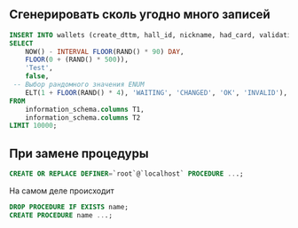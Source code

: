 ## Сгенерировать сколь угодно много записей

```sql
INSERT INTO wallets (create_dttm, hall_id, nickname, had_card, validation_status)
SELECT
    NOW() - INTERVAL FLOOR(RAND() * 90) DAY,
    FLOOR(0 + (RAND() * 500)),
    'Test',
    false,
 -- Выбор рандомного значения ENUM
    ELT(1 + FLOOR(RAND() * 4), 'WAITING', 'CHANGED', 'OK', 'INVALID'),
FROM
    information_schema.columns T1,
    information_schema.columns T2
LIMIT 10000;
```

## При замене процедуры
```sql
CREATE OR REPLACE DEFINER=`root`@`localhost` PROCEDURE ...;
```
На самом деле происходит
```sql
DROP PROCEDURE IF EXISTS name;
CREATE PROCEDURE name ...;
```

